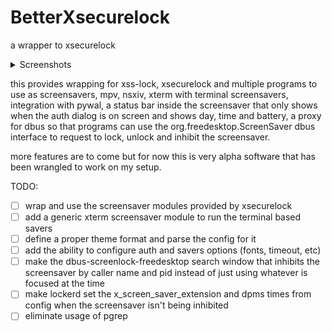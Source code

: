 # BetterXsecurelock

a wrapper to xsecurelock

<details>
    <summary>Screenshots</summary>
    <br>
    ![screenshot 1](./screenshots/Screenshot01.png)
    ![screenshot 2](./screenshots/Screenshot02.png)
    ![screenshot 3](./screenshots/Screenshot03.png)
    ![screenshot 4](./screenshots/Screenshot04.png)
    ![screenshot 5](./screenshots/Screenshot05.png)
    ![screenshot 6](./screenshots/Screenshot06.png)
    ![screenshot 7](./screenshots/Screenshot07.png)
    ![screenshot 8](./screenshots/Screenshot08.png)
</details>

this provides wrapping for xss-lock, xsecurelock and multiple programs to use
as screensavers, mpv, nsxiv, xterm with terminal screensavers, integration with
pywal, a status bar inside the screensaver that only shows when the auth dialog
is on screen and shows day, time and battery, a proxy for dbus so that programs
can use the org.freedesktop.ScreenSaver dbus interface to request to lock,
unlock and inhibit the screensaver.

more features are to come but for now this is very alpha software that has been
wrangled to work on my setup.


TODO:
- [ ] wrap and use the screensaver modules provided by xsecurelock
- [ ] add a generic xterm screensaver module to run the terminal based savers
- [ ] define a proper theme format and parse the config for it
- [ ] add the ability to configure auth and savers options (fonts, timeout, etc)
- [ ] make the dbus-screenlock-freedesktop search window that inhibits the
      screensaver by caller name and pid instead of just using whatever is
      focused at the time
- [ ] make lockerd set the x_screen_saver_extension and dpms times from config
      when the screensaver isn't being inhibited
- [ ] eliminate usage of pgrep
